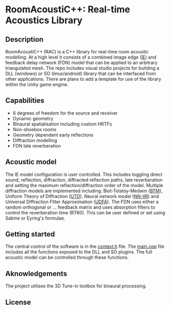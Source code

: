 # RoomAcoustiC++: Real-time Acoustics Library
## Description
RoomAcoustiC++ (RAC) is a C++ library for real-time room acoustic modelling.
At a high level it consists of a combined image edge ([IE](https://doi.org/10.1051/aacus/2021010)) and feedback delay network (FDN) model that can be applied to an arbitrary triangulated mesh.
The repo includes visual studio projects for building a DLL (windows) or SO (linux/android) library that can be interfaced from other applications.
There are plans to add a template for use of the library within the Unity game engine.

## Capabilities
* 6 degrees of freedom for the source and receiver
* Dynamic geometry
* Binaural spatialisation including custom HRTFs
* Non-shoebox rooms
* Geometry dependent early reflections
* Diffraction modelling
* FDN late reverberation

## Acoustic model
The IE model configuration is user controlled.
This includes toggling direct sound, reflection, diffraction, diffracted reflection paths, late reverberation and setting the maximum reflection/diffraction order of the model.
Multiple diffraction models are implemented including: Biot-Tolstoy-Medwin ([BTM](https://doi.org/10.1121/1.428071)), Uniform Theory of Diffraction ([UTD](https://doi.org/10.1109/PROC.1974.9651)), Neural network model ([NN-IIR](https://doi.org/10.17743/jaes.2022.0107)) and Universal Diffraction FIlter Approximation ([UDFA](https://doi.org/10.1109/TASLP.2023.3264737)).
The FDN uses either a random orthogonal or ... feedback matrix and uses absorption filters to control the reverberation time (RT60).
This can be user defined or set using Sabine or Eyring's formulae.

## Getting started
The central control of the software is in the [context.h](DiffractionPlugin/include/Spatialiser/Context.h) file.
The [main.cpp](DiffractionPlugin/source/Spatialiser/Main.cpp) file includes all the functions exposed to the DLL and SO plugins.
The full acoustic model can be controlled through these functions.

## Aknowledgements
The project utilises the 3D Tune-in toolbox for binaural processing.

## License
